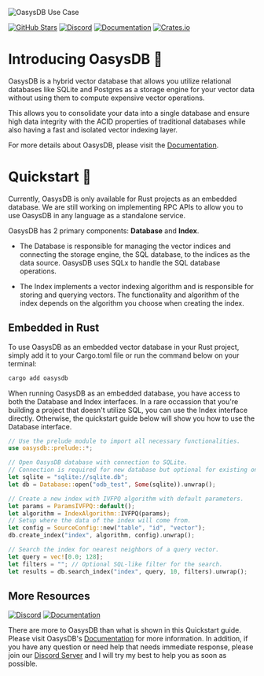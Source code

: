 ![OasysDB Use Case](https://odb-assets.s3.amazonaws.com/banners/0.7.0.png)

[![GitHub Stars](https://img.shields.io/github/stars/oasysai/oasysdb?style=for-the-badge&logo=github&logoColor=%23000000&labelColor=%23fcd34d&color=%236b7280)](https://github.com/oasysai/oasysdb)
[![Discord](https://img.shields.io/badge/chat-%236b7280?style=for-the-badge&logo=discord&logoColor=%23ffffff&label=discord&labelColor=%237289da)][discord]
[![Documentation](https://img.shields.io/badge/read-6b7280?style=for-the-badge&label=oasysdb%20docs&labelColor=14b8a6)][docs]
[![Crates.io](https://img.shields.io/crates/d/oasysdb?style=for-the-badge&logo=rust&logoColor=%23000&label=crates.io&labelColor=%23fdba74&color=%236b7280)](https://crates.io/crates/oasysdb)

# Introducing OasysDB 👋

OasysDB is a hybrid vector database that allows you utilize relational databases
like SQLite and Postgres as a storage engine for your vector data without using
them to compute expensive vector operations.

This allows you to consolidate your data into a single database and ensure high
data integrity with the ACID properties of traditional databases while also
having a fast and isolated vector indexing layer.

For more details about OasysDB, please visit the
[Documentation](https://docs.oasysdb.com/).

# Quickstart 🚀

Currently, OasysDB is only available for Rust projects as an embedded database.
We are still working on implementing RPC APIs to allow you to use OasysDB in any
language as a standalone service.

OasysDB has 2 primary components: **Database** and **Index**.

- The Database is responsible for managing the vector indices and connecting the
  storage engine, the SQL database, to the indices as the data source. OasysDB
  uses SQLx to handle the SQL database operations.

- The Index implements a vector indexing algorithm and is responsible for
  storing and querying vectors. The functionality and algorithm of the index
  depends on the algorithm you choose when creating the index.

## Embedded in Rust

To use OasysDB as an embedded vector database in your Rust project, simply add
it to your Cargo.toml file or run the command below on your terminal:

```bash
cargo add oasysdb
```

When running OasysDB as an embedded database, you have access to both the
Database and Index interfaces. In a rare occassion that you're building a
project that doesn't utilize SQL, you can use the Index interface directly.
Otherwise, the quickstart guide below will show you how to use the Database
interface.

```rust no_run
// Use the prelude module to import all necessary functionalities.
use oasysdb::prelude::*;

// Open OasysDB database with connection to SQLite.
// Connection is required for new database but optional for existing ones.
let sqlite = "sqlite://sqlite.db";
let db = Database::open("odb_test", Some(sqlite)).unwrap();

// Create a new index with IVFPQ algorithm with default parameters.
let params = ParamsIVFPQ::default();
let algorithm = IndexAlgorithm::IVFPQ(params);
// Setup where the data of the index will come from.
let config = SourceConfig::new("table", "id", "vector");
db.create_index("index", algorithm, config).unwrap();

// Search the index for nearest neighbors of a query vector.
let query = vec![0.0; 128];
let filters = ""; // Optional SQL-like filter for the search.
let results = db.search_index("index", query, 10, filters).unwrap();
```

## More Resources

[![Discord](https://img.shields.io/badge/chat-%236b7280?style=for-the-badge&logo=discord&logoColor=%23ffffff&label=discord&labelColor=%237289da)][discord]
[![Documentation](https://img.shields.io/badge/read-6b7280?style=for-the-badge&label=oasysdb%20docs&labelColor=14b8a6)][docs]

There are more to OasysDB than what is shown in this Quickstart guide. Please
visit OasysDB's [Documentation][docs] for more information. In addition, if you
have any question or need help that needs immediate response, please join our
[Discord Server][discord] and I will try my best to help you as soon as
possible.

[docs]: https://docs.oasysdb.com
[discord]: https://discord.gg/bDhQrkqNP4
